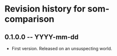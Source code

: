 # Revision history for som-comparison

## 0.1.0.0  -- YYYY-mm-dd

* First version. Released on an unsuspecting world.
